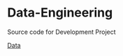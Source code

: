 # Data-Engineering
Source code for Development Project

[Data](../Data-Engineering/master/new-file.md)


